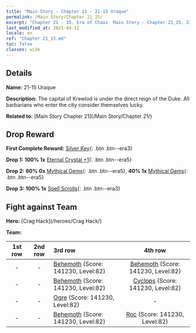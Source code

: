 ```yaml
---
title: "Main Story - Chapter 21 - 21-15 Uraque"
permalink: /Main Story/Chapter 21_15/
excerpt: "Chapter 21 - 15. Era of Chaos  Main Story - Chapter 21_15. 21-15 Uraque"
last_modified_at: 2021-04-12
locale: en
ref: "Chapter 21_15.md"
toc: false
classes: wide
---
```


## Details

 **Name:** 21-15 Uraque

 **Description:** The capital of Krewlod is under the direct reign of the Duke. All barbarians who enter the city consider themselves lucky.

 **Related to:** [Main Story Chapter 21](/Main Story/Chapter 21/)

## Drop Reward

 **First Complete Reward:** [Silver Key](/Items/con_693/){: .btn .btn--era3}

 **Drop 1:** **100% 1x** [Eternal Crystal +1](/Items/mat_73/){: .btn .btn--era5}

 **Drop 2:** **60% 0x** [Mythical Gems](/Items/mat_65/){: .btn .btn--era5}, **40% 1x** [Mythical Gems](/Items/mat_65/){: .btn .btn--era5}

 **Drop 3:** **100% 1x** [Spell Scrolls](/Items/con_694/){: .btn .btn--era3}


## Fight against Team
 **Hero:** [Crag Hack](/heroes/Crag Hack/)

 **Team:**


  | 1st row | 2nd row | 3rd row | 4th row |
  |:----:|:----:|:----|:----:|
  | - | - | [Behemoth](/units/Behemoth/) (Score: 141230, Level:82)  | [Behemoth](/units/Behemoth/) (Score: 141230, Level:82)  |
  | - | - | [Behemoth](/units/Behemoth/) (Score: 141230, Level:82)  | [Cyclops](/units/Cyclops/) (Score: 141230, Level:82)  |
  | - | - | [Ogre](/units/Ogre/) (Score: 141230, Level:82)  | - |
  | - | - | [Behemoth](/units/Behemoth/) (Score: 141230, Level:82)  | [Roc](/units/Roc/) (Score: 141230, Level:82)  |


